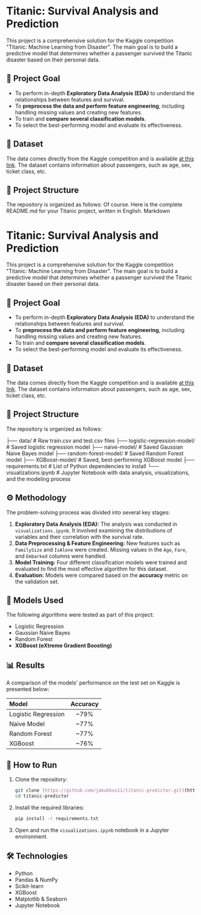 # Titanic: Survival Analysis and Prediction

This project is a comprehensive solution for the Kaggle competition "Titanic: Machine Learning from Disaster". The main goal is to build a predictive model that determines whether a passenger survived the Titanic disaster based on their personal data.

## 🎯 Project Goal

* To perform in-depth **Exploratory Data Analysis (EDA)** to understand the relationships between features and survival.
* To **preprocess the data and perform feature engineering**, including handling missing values and creating new features.
* To train and **compare several classification models**.
* To select the best-performing model and evaluate its effectiveness.

## 💾 Dataset

The data comes directly from the Kaggle competition and is available [at this link](https://www.kaggle.com/competitions/titanic). The dataset contains information about passengers, such as age, sex, ticket class, etc.

## 📁 Project Structure

The repository is organized as follows:
Of course. Here is the complete README.md for your Titanic project, written in English.
Markdown

# Titanic: Survival Analysis and Prediction

This project is a comprehensive solution for the Kaggle competition "Titanic: Machine Learning from Disaster". The main goal is to build a predictive model that determines whether a passenger survived the Titanic disaster based on their personal data.

## 🎯 Project Goal

* To perform in-depth **Exploratory Data Analysis (EDA)** to understand the relationships between features and survival.
* To **preprocess the data and perform feature engineering**, including handling missing values and creating new features.
* To train and **compare several classification models**.
* To select the best-performing model and evaluate its effectiveness.

## 💾 Dataset

The data comes directly from the Kaggle competition and is available [at this link](https://www.kaggle.com/competitions/titanic). The dataset contains information about passengers, such as age, sex, ticket class, etc.

## 📁 Project Structure

The repository is organized as follows:

├── data/                  # Raw train.csv and test.csv files
├── logistic-regression-model/ # Saved logistic regression model
├── naive-model/           # Saved Gaussian Naive Bayes model
├── random-forest-model/   # Saved Random Forest model
├── XGBoost-model/         # Saved, best-performing XGBoost model
├── requirements.txt       # List of Python dependencies to install
└── visualizations.ipynb   # Jupyter Notebook with data analysis, visualizations, and the modeling process

## ⚙️ Methodology

The problem-solving process was divided into several key stages:

1.  **Exploratory Data Analysis (EDA):** The analysis was conducted in `visualizations.ipynb`. It involved examining the distributions of variables and their correlation with the survival rate.
2.  **Data Preprocessing & Feature Engineering:** New features such as `FamilySize` and `IsAlone` were created. Missing values in the `Age`, `Fare`, and `Embarked` columns were handled.
3.  **Model Training:** Four different classification models were trained and evaluated to find the most effective algorithm for this dataset.
4.  **Evaluation:** Models were compared based on the **accuracy** metric on the validation set.

## 🤖 Models Used

The following algorithms were tested as part of this project:
* Logistic Regression
* Gaussian Naive Bayes
* Random Forest
* **XGBoost (eXtreme Gradient Boosting)**

## 📊 Results

A comparison of the models' performance on the test set on Kaggle is presented below:

| Model                 | Accuracy |
| :-------------------- | :------: |
| Logistic Regression   |   ~79%   |
| Naive Model           |   ~77%   |
| Random Forest         |   ~77%   |
| XGBoost               |   ~76%   |

## 🚀 How to Run

1.  Clone the repository:
    ```bash
    git clone [https://github.com/jakubkos11/titanic-predictor.git](https://github.com/jakubkos11/titanic-predictor.git)
    cd titanic-predictor
    ```
2.  Install the required libraries:
    ```bash
    pip install -r requirements.txt
    ```
3.  Open and run the `visualizations.ipynb` notebook in a Jupyter environment.

## 🛠️ Technologies

* Python
* Pandas & NumPy
* Scikit-learn
* XGBoost
* Matplotlib & Seaborn
* Jupyter Notebook
